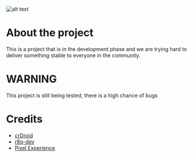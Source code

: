 ![alt text][logo]

[logo]:https://crdroid.net/img/logo.png "crDroid Android"

# About the project
This is a project that is in the development phase and we are trying hard to deliver something stable to everyone in the community.

# WARNING
This project is still being tested, there is a high chance of bugs 

# Credits 
- [crDroid](https://github.com/crdroidandroid)
- [r8q-dev](https://github.com/r8q-dev/)
- [Pixel Experience](https://github.com/PixelExperience)
